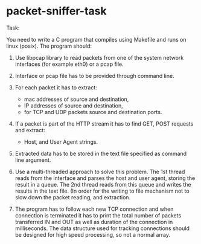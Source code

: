 # packet-sniffer-task

Task:

You need to write a C program that compiles using Makefile and runs on linux (posix). The program should:

1. Use libpcap library to read packets from one of the system network interfaces (for example eth0) or a pcap file.

2. Interface or pcap file has to be provided through command line.

3. For each packet it has to extract:
   - mac addresses of source and destination,
   - IP addresses of source and destination,
   - for TCP and UDP packets source and destination ports.

4. If a packet is part of the HTTP stream it has to find GET, POST requests and extract:
   - Host, and User Agent strings.

5. Extracted data has to be stored in the text file specified as command line argument.

6. Use a multi-threaded approach to solve this problem. The 1st thread reads from the interface and parses the host and user agent, storing the result in a queue. The 2nd thread reads from this queue and writes the results in the text file. (In order for the writing to file mechanism not to slow down the packet reading, and extraction.

7. The program has to follow each new TCP connection and when connection is terminated it has to print the total number of packets transferred IN and OUT as well as duration of the connection in milliseconds. The data structure used for tracking connections should be designed for high speed processing, so not a normal array.
